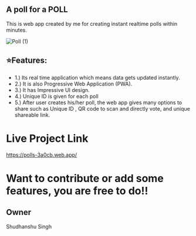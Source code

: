 ## A poll for a POLL 
This is web app created by me for creating instant realtime polls within minutes.

![Poll (1)](https://user-images.githubusercontent.com/65860180/104212521-52a16c80-545b-11eb-9dc3-fb984407010d.png)

## ⭐Features:
- 1.) Its real time application which means data gets updated instantly.
- 2.) It is also Progressive Web Application (PWA).
- 3.) It has Impressive UI design.
- 4.) Unique ID is given for each poll
- 5.) After user creates his/her poll, the web app gives many options to share such as Unique ID , QR code to scan and directly vote, and unique shareable link.

# Live Project Link 
https://polls-3a0cb.web.app/

# Want to contribute or add some features, you are free to do!!

## Owner 
Shudhanshu Singh

